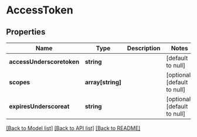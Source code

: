 # AccessToken

## Properties
Name | Type | Description | Notes
------------ | ------------- | ------------- | -------------
**accessUnderscoretoken** | **string** |  | [default to null]
**scopes** | **array[string]** |  | [optional] [default to null]
**expiresUnderscoreat** | **string** |  | [optional] [default to null]

[[Back to Model list]](../README.md#documentation-for-models) [[Back to API list]](../README.md#documentation-for-api-endpoints) [[Back to README]](../README.md)


